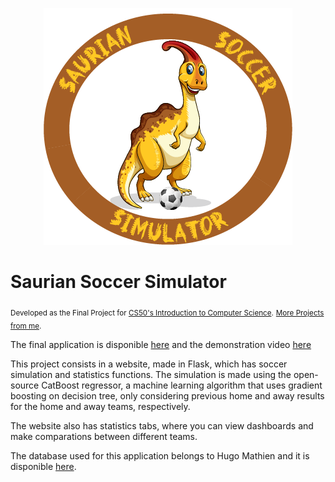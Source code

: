 <p align="center">
  <img src="/static/sss.png" >
</p>

# Saurian Soccer Simulator
<sub>Developed as the Final Project for [CS50's Introduction to Computer Science](https://learning.edx.org/course/course-v1:HarvardX+CS50+X/home).</sub>
<sub>[More Projects from me](https://github.com/jhpenas/portfolio).</sub>

The final application is disponible [here](http://saurian-soccer-simulator.herokuapp.com/) and the demonstration video [here](https://www.youtube.com/)

This project consists in a website, made in Flask, which has soccer simulation and statistics functions. The simulation is made using the open-source CatBoost regressor, a machine learning algorithm that uses gradient boosting on decision tree, only considering previous home and away results for the home and away teams, respectively. 

The website also has statistics tabs, where you can view dashboards and make comparations between different teams.

The database used for this application belongs to Hugo Mathien and it is disponible [here](https://www.kaggle.com/hugomathien/soccer).

